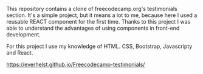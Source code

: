 This repository contains a clone of freecodecamp.org's testimonials section. It's a simple project, but it means a lot to me, because here I used a reusable REACT component for the first time. Thanks to this project I was able to understand the advantages of using components in front-end development.


For this project I use my knowledge of HTML. CSS, Bootstrap, Javascripty and React.


https://everhelst.github.io/Freecodecamp-testimonials/



